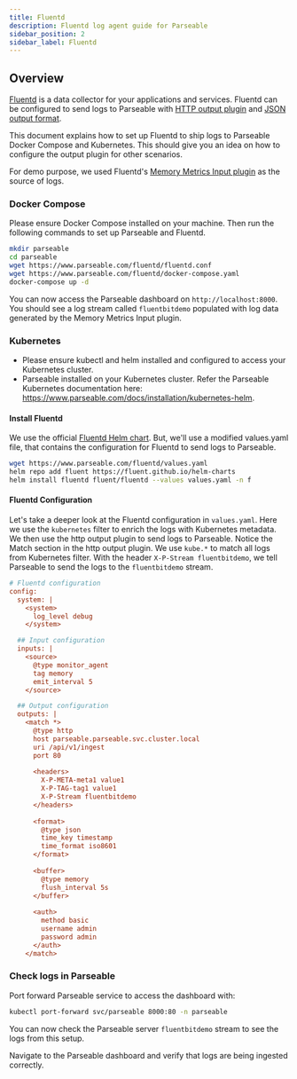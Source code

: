 ```yaml
---
title: Fluentd
description: Fluentd log agent guide for Parseable
sidebar_position: 2
sidebar_label: Fluentd
---
```


## Overview

[Fluentd](https://www.fluentd.org) is a data collector for your applications and services. Fluentd can be configured to send logs to Parseable with [HTTP output plugin](https://docs.fluentd.org/output/http) and [JSON output format](https://docs.fluentd.org/output/json).

This document explains how to set up Fluentd to ship logs to Parseable Docker Compose and Kubernetes. This should give you an idea on how to configure the output plugin for other scenarios.

For demo purpose, we used Fluentd's [Memory Metrics Input plugin](https://docs.fluentd.org/input/metrics-memory) as the source of logs.

### Docker Compose
Please ensure Docker Compose installed on your machine. Then run the following commands to set up Parseable and Fluentd.

```bash
mkdir parseable
cd parseable
wget https://www.parseable.com/fluentd/fluentd.conf
wget https://www.parseable.com/fluentd/docker-compose.yaml
docker-compose up -d
```

You can now access the Parseable dashboard on `http://localhost:8000`. You should see a log stream called `fluentbitdemo` populated with log data generated by the Memory Metrics Input plugin.

### Kubernetes
- Please ensure kubectl and helm installed and configured to access your Kubernetes cluster.
- Parseable installed on your Kubernetes cluster. Refer the Parseable Kubernetes documentation here: https://www.parseable.com/docs/installation/kubernetes-helm.

#### Install Fluentd
We use the official [Fluentd Helm chart](https://github.com/fluent/fluentd-helm). But, we'll use a modified values.yaml file, that contains the configuration for Fluentd to send logs to Parseable.

```bash
wget https://www.parseable.com/fluentd/values.yaml
helm repo add fluent https://fluent.github.io/helm-charts
helm install fluentd fluent/fluentd --values values.yaml -n f
```

#### Fluentd Configuration
Let's take a deeper look at the Fluentd configuration in `values.yaml`. Here we use the `kubernetes` filter to enrich the logs with Kubernetes metadata. We then use the http output plugin to send logs to Parseable. Notice the Match section in the http output plugin. We use `kube.*` to match all logs from Kubernetes filter. With the header `X-P-Stream fluentbitdemo`, we tell Parseable to send the logs to the `fluentbitdemo` stream.

```ini
# Fluentd configuration
config:
  system: |
    <system>
      log_level debug
    </system>

  ## Input configuration
  inputs: |
    <source>
      @type monitor_agent
      tag memory
      emit_interval 5
    </source>

  ## Output configuration
  outputs: |
    <match *>
      @type http
      host parseable.parseable.svc.cluster.local    
      uri /api/v1/ingest
      port 80
      
      <headers>
        X-P-META-meta1 value1
        X-P-TAG-tag1 value1
        X-P-Stream fluentbitdemo
      </headers>
      
      <format>
        @type json
        time_key timestamp
        time_format iso8601
      </format>
      
      <buffer>
        @type memory
        flush_interval 5s
      </buffer>
      
      <auth>
        method basic
        username admin
        password admin
      </auth>
    </match>
```

### Check logs in Parseable
Port forward Parseable service to access the dashboard with:

```bash
kubectl port-forward svc/parseable 8000:80 -n parseable
```

You can now check the Parseable server `fluentbitdemo` stream to see the logs from this setup.

Navigate to the Parseable dashboard and verify that logs are being ingested correctly.



